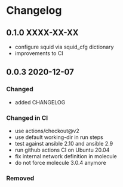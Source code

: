 # Changelog

## 0.1.0 XXXX-XX-XX

- configure squid via squid_cfg dictionary
- improvements to CI

## 0.0.3 2020-12-07

### Changed

- added CHANGELOG

### Changed in CI

- use actions/checkout@v2
- use default working-dir in run steps
- test against ansible 2.10 and ansible 2.9
- run github actions CI on Ubuntu 20.04
- fix internal network definition in molecule
- do not force molecule 3.0.4 anymore

### Removed
